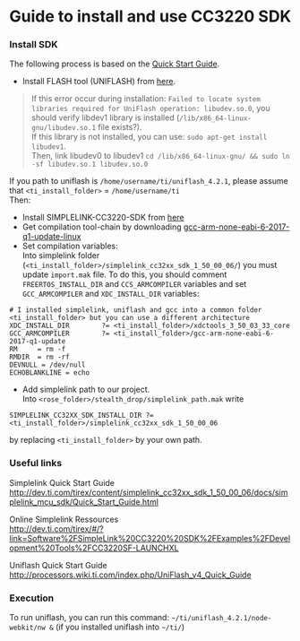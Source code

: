 # Guide to install and use CC3220 SDK

### Install SDK
The following process is based on the [Quick Start Guide](http://dev.ti.com/tirex/content/simplelink_cc32xx_sdk_1_50_00_06/docs/simplelink_mcu_sdk/Quick_Start_Guide.html).  
* Install FLASH tool (UNIFLASH) from [here](http://www.ti.com/tool/uniflash).  
>If this error occur during installation: ```Failed to locate system libraries required for UniFlash operation: libudev.so.0```, you should verify libdev1 library is installed (```/lib/x86_64-linux-gnu/libudev.so.1``` file exists?).  
If this library is not installed, you can use: ```sudo apt-get install libudev1```.  
Then, link libudev0 to libudev1 ```cd /lib/x86_64-linux-gnu/ && sudo ln -sf libudev.so.1 libudev.so.0```

If you path to uniflash is ```/home/username/ti/uniflash_4.2.1```, please assume that ```<ti_install_folder>``` =  ```/home/username/ti```  
Then:
* Install SIMPLELINK-CC3220-SDK from [here](http://www.ti.com/tool/SIMPLELINK-CC3220-SDK)
* Get compilation tool-chain by downloading [gcc-arm-none-eabi-6-2017-q1-update-linux](https://developer.arm.com/open-source/gnu-toolchain/gnu-rm/downloads)
* Set compilation variables:  
Into simplelink folder (```<ti_install_folder>/simplelink_cc32xx_sdk_1_50_00_06/```) you must update ```import.mak``` file. To do this, you should comment ```FREERTOS_INSTALL_DIR``` and ```CCS_ARMCOMPILER``` variables and set ```GCC_ARMCOMPILER``` and ```XDC_INSTALL_DIR``` variables:
```make
# I installed simplelink, uniflash and gcc into a common folder <ti_install_folder> but you can use a different architecture
XDC_INSTALL_DIR        ?= <ti_install_folder>/xdctools_3_50_03_33_core
GCC_ARMCOMPILER        ?= <ti_install_folder>/gcc-arm-none-eabi-6-2017-q1-update
RM     = rm -f
RMDIR  = rm -rf
DEVNULL = /dev/null
ECHOBLANKLINE = echo
```
- Add simplelink path to our project.  
Into ```<rose_folder>/stealth_drop/simplelink_path.mak``` write
```make
SIMPLELINK_CC32XX_SDK_INSTALL_DIR ?= <ti_install_folder>/simplelink_cc32xx_sdk_1_50_00_06
```
by replacing ```<ti_install_folder>``` by your own path.

### Useful links
Simplelink Quick Start Guide  
http://dev.ti.com/tirex/content/simplelink_cc32xx_sdk_1_50_00_06/docs/simplelink_mcu_sdk/Quick_Start_Guide.html

Online Simplelink Ressources  
http://dev.ti.com/tirex/#/?link=Software%2FSimpleLink%20CC3220%20SDK%2FExamples%2FDevelopment%20Tools%2FCC3220SF-LAUNCHXL  

Uniflash Quick Start Guide  
http://processors.wiki.ti.com/index.php/UniFlash_v4_Quick_Guide

### Execution
To run uniflash, you can run this command: ```~/ti/uniflash_4.2.1/node-webkit/nw &``` (if you installed uniflash into ```~/ti/```)
